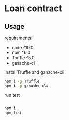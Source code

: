 # Loan contract

## Usage

requirements:

 - node ^10.0
 - npm ^6.0
 - Truffle ^5.0
 - ganache-cli
    
install Truffle and ganache-cli
```sh
npm i -g Truffle
npm i -g ganache-cli
```

run test
```sh

npm i
npm test

```
